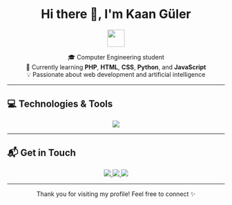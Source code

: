 <h1 align="center">Hi there 👋, I'm Kaan Güler</h1>

<p align="center">
  <img src="https://media.giphy.com/media/hvRJCLFzcasrR4ia7z/giphy.gif" width="40px">
</p>

<p align="center">
  🎓 Computer Engineering student <br>
  🌱 Currently learning <strong>PHP</strong>, <strong>HTML</strong>, <strong>CSS</strong>, <strong>Python</strong>, and <strong>JavaScript</strong> <br>
  💡 Passionate about web development and artificial intelligence <br>
</p>

---

## 💻 Technologies & Tools

<div align="center">
  <img src="https://skillicons.dev/icons?i=php,js,python,html,css,mysql" />
</div>

---

## 📬 Get in Touch

<div align="center">

<a href="mailto:kaangulerr4@gmail.com">
  <img src="https://img.shields.io/badge/E-mail-kaangulerr4@gmail.com-D14836?style=flat-square&logo=gmail&logoColor=white" />
</a>

<a href="https://linkedin.com/in/kaanguler" target="_blank">
  <img src="https://img.shields.io/badge/LinkedIn-kaanguler-0A66C2?style=flat-square&logo=linkedin&logoColor=white" />
</a>

<a href="https://kaanguler.dev" target="_blank">
  <img src="https://img.shields.io/badge/Portfolio-kaanguler.dev-000000?style=flat-square&logo=About.me&logoColor=white" />
</a>

</div>

---

<p align="center">
  Thank you for visiting my profile! Feel free to connect ✨
</p>
